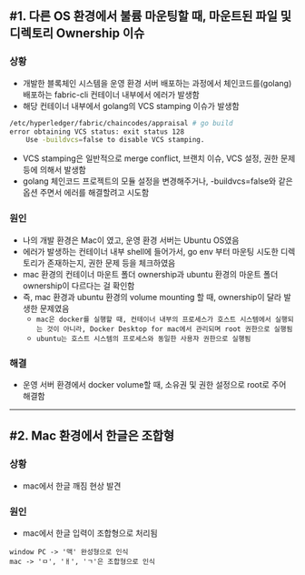 ## #1. 다른 OS 환경에서 불륨 마운팅할 때, 마운트된 파일 및 디렉토리 Ownership 이슈

### 상황
- 개발한 블록체인 시스템을 운영 환경 서버 배포하는 과정에서 체인코드를(golang) 배포하는 fabric-cli 컨테이너 내부에서 에러가 발생함
- 해당 컨테이너 내부에서 golang의 VCS stamping 이슈가 발생함
```sh
/etc/hyperledger/fabric/chaincodes/appraisal # go build
error obtaining VCS status: exit status 128
    Use -buildvcs=false to disable VCS stamping.
```
- VCS stamping은 일반적으로 merge conflict, 브랜치 이슈, VCS 설정, 권한 문제 등에 의해서 발생함
- golang 체인코드 프로젝트의 모듈 설정을 변경해주거나, -buildvcs=false와 같은 옵션 주면서 에러를 해결할려고 시도함

### 원인
- 나의 개발 환경은 Mac이 였고, 운영 환경 서버는 Ubuntu OS였음
- 에러가 발생하는 컨테이너 내부 shell에 들어가서, go env 부터 마운팅 시도한 디렉토리가 존재하는지, 권한 문제 등을 체크하였음
- mac 환경의 컨테이너 마운트 폴더 ownership과 ubuntu 환경의 마운트 폴더 ownership이 다르다는 걸 확인함
- 즉, mac 환경과 ubuntu 환경의 volume mounting 할 때, ownership이 달라 발생한 문제였음
  - `mac은 docker를 실행할 때, 컨테이너 내부의 프로세스가 호스트 시스템에서 실행되는 것이 아니라, Docker Desktop for mac에서 관리되며 root 권한으로 실행됨`
  - `ubuntu는 호스트 시스템의 프로세스와 동일한 사용자 권한으로 실행됨`

### 해결 
- 운영 서버 환경에서 docker volume할 때, 소유권 및 권한 설정으로 root로 주어 해결함

---
## #2. Mac 환경에서 한글은 조합형

### 상황
- mac에서 한글 깨짐 현상 발견

### 원인
- mac에서 한글 입력이 조합형으로 처리됨
```
window PC -> '맥' 완성형으로 인식
mac -> 'ㅁ', 'ㅐ', 'ㄱ'은 조합형으로 인식
```